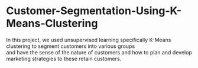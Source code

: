 # Customer-Segmentation-Using-K-Means-Clustering

In this project, we used unsupervised learning specifically K-Means clustering to segment customers into various groups <br>
and have the sense of the nature of customers and how to plan and develop marketing strategies to these retain customers. 
